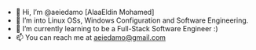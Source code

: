 - 👋 Hi, I’m @aeiedamo [AlaaEldin Mohamed]
- 👀 I’m into Linux OSs, Windows Configuration and Software Engineering.
- 🌱 I’m currently learning to be a Full-Stack Software Engineer :)
- 📫 You can reach me at aeiedamo@gmail.com
